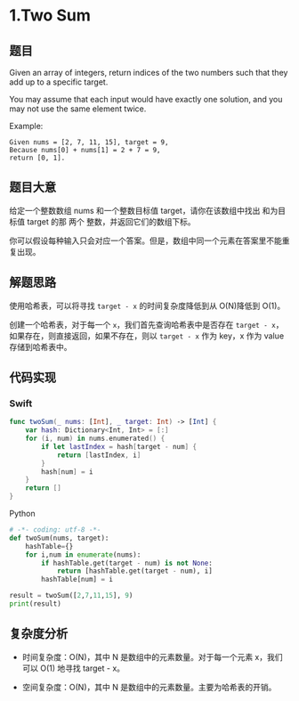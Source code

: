 # 1.Two Sum
## 题目

Given an array of integers, return indices of the two numbers such that they add up to a specific target.

You may assume that each input would have exactly one solution, and you may not use the same element twice.

Example:

```
Given nums = [2, 7, 11, 15], target = 9,
Because nums[0] + nums[1] = 2 + 7 = 9,
return [0, 1].
```

## 题目大意

给定一个整数数组 nums 和一个整数目标值 target，请你在该数组中找出 和为目标值 target  的那 两个 整数，并返回它们的数组下标。

你可以假设每种输入只会对应一个答案。但是，数组中同一个元素在答案里不能重复出现。

## 解题思路

使用哈希表，可以将寻找 `target - x` 的时间复杂度降低到从 O(N)降低到 O(1)。

创建一个哈希表，对于每一个 `x`，我们首先查询哈希表中是否存在 `target - x`，如果存在，则直接返回，如果不存在，则以  `target - x` 作为 key，x 作为 value 存储到哈希表中。

## 代码实现

### Swift

```swift
func twoSum(_ nums: [Int], _ target: Int) -> [Int] {
    var hash: Dictionary<Int, Int> = [:]
    for (i, num) in nums.enumerated() {
        if let lastIndex = hash[target - num] {
            return [lastIndex, i]
        }
        hash[num] = i
    }
    return []
}
```

Python

```python
# -*- coding: utf-8 -*-
def twoSum(nums, target):
    hashTable={}
    for i,num in enumerate(nums):
        if hashTable.get(target - num) is not None:
            return [hashTable.get(target - num), i]
        hashTable[num] = i

result = twoSum([2,7,11,15], 9)
print(result)
```

## 复杂度分析

- 时间复杂度：O(N)，其中 N 是数组中的元素数量。对于每一个元素 x，我们可以 O(1) 地寻找 target - x。

- 空间复杂度：O(N)，其中 N 是数组中的元素数量。主要为哈希表的开销。
